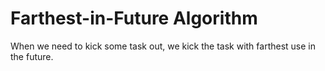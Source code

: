 # Farthest-in-Future Algorithm

When we need to kick some task out, we kick the task with farthest use in the future.
